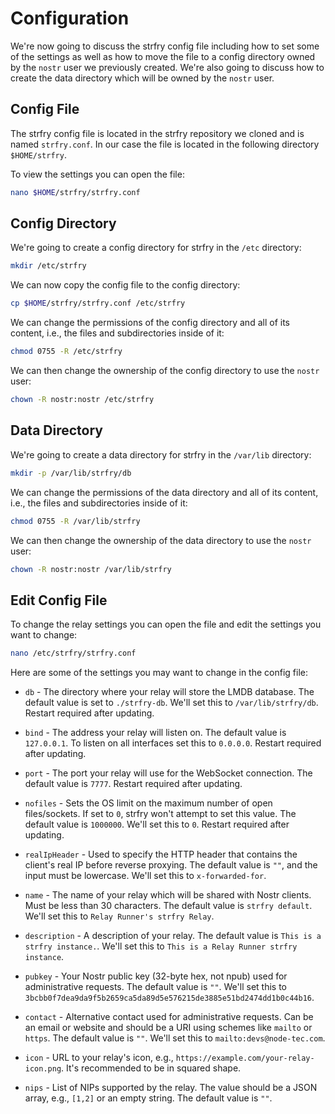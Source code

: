 # Configuration

We're now going to discuss the strfry config file including how to set some of the settings as well as how to move the file to a config directory owned by the `nostr` user we previously created. We're also going to discuss how to create the data directory which will be owned by the `nostr` user.

## Config File

The strfry config file is located in the strfry repository we cloned and is named `strfry.conf`. In our case the file is located in the following directory `$HOME/strfry`.

To view the settings you can open the file:

```bash
nano $HOME/strfry/strfry.conf
```

## Config Directory

We're going to create a config directory for strfry in the `/etc` directory:

```bash
mkdir /etc/strfry
```

We can now copy the config file to the config directory:

```bash
cp $HOME/strfry/strfry.conf /etc/strfry
```

We can change the permissions of the config directory and all of its content, i.e., the files and subdirectories inside of it:

```bash
chmod 0755 -R /etc/strfry
```

We can then change the ownership of the config directory to use the `nostr` user:

```bash
chown -R nostr:nostr /etc/strfry
```

## Data Directory

We're going to create a data directory for strfry in the `/var/lib` directory:

```bash
mkdir -p /var/lib/strfry/db
```

We can change the permissions of the data directory and all of its content, i.e., the files and subdirectories inside of it:

```bash
chmod 0755 -R /var/lib/strfry
```

We can then change the ownership of the data directory to use the `nostr` user:

```bash
chown -R nostr:nostr /var/lib/strfry
```

## Edit Config File

To change the relay settings you can open the file and edit the settings you want to change:

```bash
nano /etc/strfry/strfry.conf
```

Here are some of the settings you may want to change in the config file:

- `db` - The directory where your relay will store the LMDB database. The default value is set to `./strfry-db`. We'll set this to `/var/lib/strfry/db`. Restart required after updating.

- `bind` - The address your relay will listen on. The default value is `127.0.0.1`. To listen on all interfaces set this to `0.0.0.0`. Restart required after updating.

- `port` - The port your relay will use for the WebSocket connection. The default value is `7777`. Restart required after updating.

- `nofiles` - Sets the OS limit on the maximum number of open files/sockets. If set to `0`, strfry won't attempt to set this value. The default value is `1000000`. We'll set this to `0`. Restart required after updating.

- `realIpHeader` - Used to specify the HTTP header that contains the client's real IP before reverse proxying. The default value is `""`, and the input must be lowercase. We'll set this to `x-forwarded-for`.

- `name` - The name of your relay which will be shared with Nostr clients. Must be less than 30 characters. The default value is `strfry default`. We'll set this to `Relay Runner's strfry Relay`.

- `description` - A description of your relay. The default value is `This is a strfry instance.`. We'll set this to `This is a Relay Runner strfry instance`.

- `pubkey` - Your Nostr public key (32-byte hex, not npub) used for administrative requests. The default value is `""`. We'll set this to `3bcbb0f7dea9da9f5b2659ca5da89d5e576215de3885e51bd2474dd1b0c44b16`.

- `contact` - Alternative contact used for administrative requests. Can be an email or website and should be a URI using schemes like `mailto` or `https`. The default value is `""`. We'll set this to `mailto:devs@node-tec.com`.

- `icon` - URL to your relay's icon, e.g., `https://example.com/your-relay-icon.png`. It's recommended to be in squared shape.

- `nips` - List of NIPs supported by the relay. The value should be a JSON array, e.g., `[1,2]` or an empty string. The default value is `""`.
